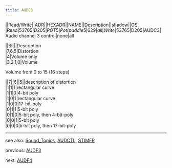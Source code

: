 ```yaml
---
title: AUDC3
---
```

||Read/Write||ADR||HEXADR||NAME||Description||shadow||OS  
|Read|53765|$D205|POT5|Pot/paddle 5|629|all  
|Write|53765|$D205|AUDC3| Audio channel 3 control|none|all  
  
||Bit||Description  
|7,6,5|Distortion  
|4|Volume only  
|3,2,1,0|Volume  
  
Volume from 0 to 15 (16 steps)  
  
||7||6||5||description of distortion  
|1|1|1|rectangular curve  
|1|1|0|4-bit poly  
|1|0|1|rectangular curve  
|1|0|0|17-bit-poly  
|0|1|1|5-bit poly  
|0|1|0|5-bit poly, then 4-bit-poly  
|0|0|1|5-bit poly  
|0|0|0|5-bit poly, then 17-bit-poly  
  
---
  
see also: [Sound_Topics](../Sound_Topics/index.md), [AUDCTL](../AUDCTL/index.md), [STIMER](../KBCODE/index.md)  
  
previous: [AUDF3](../AUDF3/index.md)  
  
next: [AUDF4](../AUDF4/index.md)  
